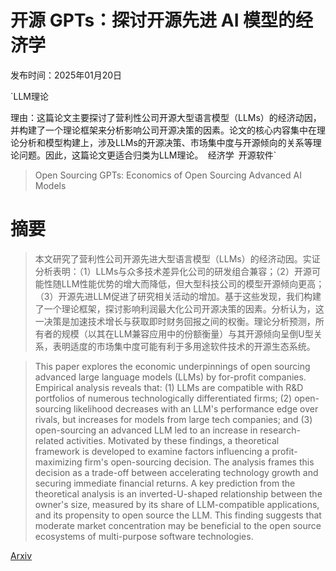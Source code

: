 # 开源 GPTs：探讨开源先进 AI 模型的经济学

发布时间：2025年01月20日

`LLM理论

理由：这篇论文主要探讨了营利性公司开源大型语言模型（LLMs）的经济动因，并构建了一个理论框架来分析影响公司开源决策的因素。论文的核心内容集中在理论分析和模型构建上，涉及LLMs的开源决策、市场集中度与开源倾向的关系等理论问题。因此，这篇论文更适合归类为LLM理论。` `经济学` `开源软件`

> Open Sourcing GPTs: Economics of Open Sourcing Advanced AI Models

# 摘要

> 本文研究了营利性公司开源先进大型语言模型（LLMs）的经济动因。实证分析表明：（1）LLMs与众多技术差异化公司的研发组合兼容；（2）开源可能性随LLM性能优势的增大而降低，但大型科技公司的模型开源倾向更高；（3）开源先进LLM促进了研究相关活动的增加。基于这些发现，我们构建了一个理论框架，探讨影响利润最大化公司开源决策的因素。分析认为，这一决策是加速技术增长与获取即时财务回报之间的权衡。理论分析预测，所有者的规模（以其在LLM兼容应用中的份额衡量）与其开源倾向呈倒U型关系，表明适度的市场集中度可能有利于多用途软件技术的开源生态系统。

> This paper explores the economic underpinnings of open sourcing advanced large language models (LLMs) by for-profit companies. Empirical analysis reveals that: (1) LLMs are compatible with R&D portfolios of numerous technologically differentiated firms; (2) open-sourcing likelihood decreases with an LLM's performance edge over rivals, but increases for models from large tech companies; and (3) open-sourcing an advanced LLM led to an increase in research-related activities. Motivated by these findings, a theoretical framework is developed to examine factors influencing a profit-maximizing firm's open-sourcing decision. The analysis frames this decision as a trade-off between accelerating technology growth and securing immediate financial returns. A key prediction from the theoretical analysis is an inverted-U-shaped relationship between the owner's size, measured by its share of LLM-compatible applications, and its propensity to open source the LLM. This finding suggests that moderate market concentration may be beneficial to the open source ecosystems of multi-purpose software technologies.

[Arxiv](https://arxiv.org/abs/2501.11581)